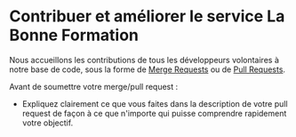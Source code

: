 # Contribuer et améliorer le service La Bonne Formation

Nous accueillons les contributions de tous les développeurs volontaires à notre base de code, sous la forme de [Merge Requests](https://docs.gitlab.com/ee/gitlab-basics/add-merge-request.html) ou de [Pull Requests](https://help.github.com/articles/about-pull-requests/).

Avant de soumettre votre merge/pull request :

  * Expliquez clairement ce que vous faites dans la description de votre pull request de façon à ce que n'importe qui puisse comprendre rapidement votre objectif.


